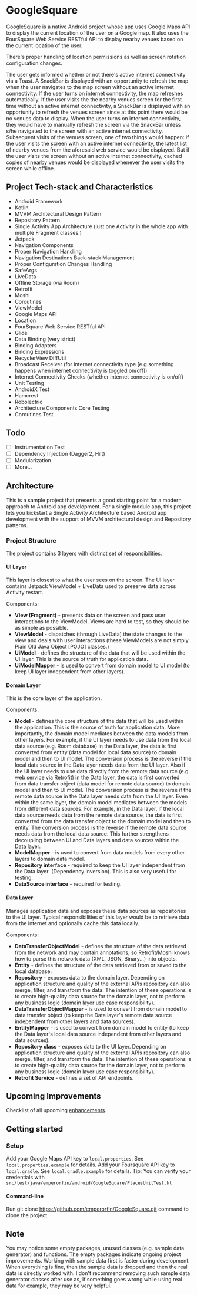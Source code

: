 # GoogleSquare

GoogleSquare is a native Android project whose app uses Google Maps API to display the current
location of the user on a Google map. It also uses the FourSquare Web Service RESTful API to display
nearby venues based on the current location of the user.

There's proper handling of location permissions as well as screen rotation configuration changes.

The user gets informed whether or not there's active internet connectivity via a Toast. A SnackBar
is displayed with an opportunity to refresh the map when the user navigates to the map screen
without an active internet connectivity. If the user turns on internet connectivity, the map
refreshes automatically. If the user visits the the nearby venues screen for the first time without
an active internet connectivity, a SnackBar is displayed with an opportunity to refresh the venues
screen since at this point there would be no venues data to display. When the user turns on internet
connectivity, they would have to manually refresh the screen via the SnackBar unless s/he navigated
to the screen with an active internet connectivity. Subsequent visits of the venues screen, one of
two things would happen: if the user visits the screen with an active internet connectivity, the
latest list of nearby venues from the aforesaid web service would be displayed. But if the user
visits the screen without an active internet connectivity, cached copies of nearby venues would be
displayed whenever the user visits the screen while offline.

## Project Tech-stack and Characteristics

* Android Framework
* Kotlin
* MVVM Architectural Design Pattern
* Repository Pattern
* Single Activity App Architecture (just one Activity in the whole app with multiple Fragment classes.)
* Jetpack
* Navigation Components
* Proper Navigation Handling
* Navigation Destinations Back-stack Management
* Proper Configuration Changes Handling
* SafeArgs
* LiveData
* Offline Storage (via Room)
* Retrofit
* Moshi
* Coroutines
* ViewModel
* Google Maps API
* Location
* FourSquare Web Service RESTful API
* Glide
* Data Binding (very strict)
* Binding Adapters
* Binding Expressions
* RecyclerView DiffUtil
* Broadcast Receiver (for internet connectivity type [e.g.something happens when internet connectivity is toggled on/off])
* Internet Connectivity Checks (whether internet connectivity is on/off)
* Unit Testing
* AndroidX Test
* Hamcrest
* Robolectric
* Architecture Components Core Testing
* Coroutines Test

## Todo

 - [ ] Instrumentation Test
 - [ ] Dependency Injection (Dagger2, Hilt)
 - [ ] Modularization
 - [ ] More...

## Architecture

This is a sample project that presents a good starting point for a modern approach to Android app
development. For a single module app, this project lets you kickstart a Single Activity Architecture
based Android app development with the support of MVVM architectural design and Repository patterns.

### Project Structure

The project contains 3 layers with distinct set of responsibilities.

#### UI Layer

This layer is closest to what the user sees on the screen. The UI layer contains Jetpack ViewModel +
LiveData used to preserve data across Activity restart.

Components:
- **View (Fragment)** - presents data on the screen and pass user interactions to the ViewModel.
Views are hard to test, so they should be as simple as possible.
- **ViewModel** - dispatches (through LiveData) the state changes to the view and deals with user
interactions (these ViewModels are not simply Plain Old Java Object [POJO] classes.)
- **UiModel** - defines the structure of the data that will be used within the UI layer. This is the
source of truth for application data.
- **UiModelMapper** - is used to convert from domain model to UI model (to keep UI layer independent
from other layers).

#### Domain Layer

This is the core layer of the application.

Components:
- **Model** - defines the core structure of the data that will be used within the application. This
is the source of truth for application data.
More importantly, the domain model mediates between the data models from other layers. For example,
if the UI layer needs to use data from the local data source (e.g. Room database) in the Data layer,
the data is first converted from entity (data model for local data source) to domain model and then
to UI model. The conversion process is the reverse if the local data source in the Data layer needs
data from the UI layer. Also if the UI layer needs to use data directly from the remote data source
(e.g. web service via Retrofit) in the Data layer, the data is first converted from data transfer
object (data model for remote data source) to domain model and then to UI model. The conversion
process is the reverse if the remote data source in the Data layer needs data from the UI layer.
Even within the same layer, the domain model mediates between the models from different data
sources. For example, in the Data layer, if the local data source needs data from the remote data
source, the data is first converted from the data transfer object to the domain model and then to
entity. The conversion process is the reverse if the remote data source needs data from the local
data source.
This further strengthens decoupling between UI and Data layers and data sources within the Data layer.
- **ModelMapper** - is used to convert from data models from every other layers to domain data model.
- **Repository interface** - required to keep the UI layer independent from the Data layer 
(Dependency inversion). This is also very useful for testing.
- **DataSource interface** - required for testing.

#### Data Layer

Manages application data and exposes these data sources as repositories to the UI layer. Typical
responsibilities of this layer would be to retrieve data from the internet and optionally cache this data locally.

Components:
- **DataTransferObjectModel** - defines the structure of the data retrieved from the network and may
contain annotations, so Retrofit/Moshi knows how to parse this network data (XML, JSON, Binary...)
into objects.
- **Entity** - defines the structure of the data retrieved from or saved to the local database.
- **Repository** - exposes data to the domain layer. Depending on application structure and quality
of the external APIs repository can also merge, filter, and transform the data. The intention of
these operations is to create high-quality data source for the domain layer, not to perform any
business logic (domain layer use case responsibility).
- **DataTransferObjectMapper** - is used to convert from domain model to data transfer object (to
keep the Data layer's remote data source independent from other layers and data sources).
- **EntityMapper** - is used to convert from domain model to entity (to keep the Data layer's local
data source independent from other layers and data sources).
- **Repository class** - exposes data to the UI layer. Depending on application structure and
quality of the external APIs repository can also merge, filter, and transform the data. The
intention of these operations is to create high-quality data source for the domain layer, not to
perform any business logic (domain layer use case responsibility).
- **Retrofit Service** - defines a set of API endpoints.

## Upcoming Improvements

Checklist of all upcoming [enhancements](https://github.com/emperorfin/GoogleSquare/issues?q=is%3Aissue+is%3Aopen+sort%3Aupdated-desc+label%3Aenhancement).

## Getting started

### Setup
Add your Google Maps API key to `local.properties`. See `local.properties.example` for details.
Add your Foursquare API key to `local.gradle`. See `local.gradle.example` for details. Tip: You can
verify your credentials with `src/test/java/emperorfin/android/GoogleSquare/PlacesUnitTest.kt`

#### Command-line
Run git clone https://github.com/emperorfin/GoogleSquare.git command to clone the project

## Note
You may notice some empty packages, unused classes (e.g. sample data generator) and functions. The
empty packages indicate ongoing project improvements. Working with sample data first is faster
during development. When everything is fine, then the sample data is dropped and then the real data
is directly worked with. I don't recommend removing such sample data generator classes after use as,
if something goes wrong while using real data for example, they may be very helpful.

